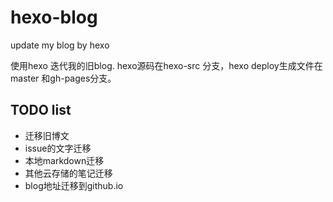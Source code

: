 # hexo-blog
update my blog by hexo

使用hexo 迭代我的旧blog.
hexo源码在hexo-src 分支，hexo deploy生成文件在master 和gh-pages分支。

## TODO list

- 迁移旧博文
- issue的文字迁移
- 本地markdown迁移
- 其他云存储的笔记迁移
- blog地址迁移到github.io
